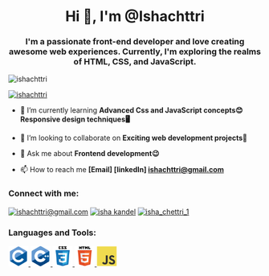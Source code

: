 <h1 align="center">Hi 👋, I'm @Ishachttri</h1>
<h3 align="center">I'm a passionate front-end developer and love creating awesome web experiences. Currently, I'm exploring the realms of HTML, CSS, and JavaScript.</h3>

<p align="left"> <img src="https://komarev.com/ghpvc/?username=ishachttri&label=Profile%20views&color=0e75b6&style=flat" alt="ishachttri" /> </p>

<p align="left"> <a href="https://github.com/ryo-ma/github-profile-trophy"><img src="https://github-profile-trophy.vercel.app/?username=ishachttri" alt="ishachttri" /></a> </p>

- 🌱 I’m currently learning **Advanced Css and JavaScript concepts😊 Responsive design techniques🖥️**

- 👯 I’m looking to collaborate on **Exciting web development projects🐢**

- 💬 Ask me about **Frontend development😉**

- 📫 How to reach me **[Email] [linkedIn] ishachttri@gmail.com**

<h3 align="left">Connect with me:</h3>
<p align="left">
<a href="https://linkedin.com/in/ishachttri@gmail.com" target="blank"><img align="center" src="https://raw.githubusercontent.com/rahuldkjain/github-profile-readme-generator/master/src/images/icons/Social/linked-in-alt.svg" alt="ishachttri@gmail.com" height="30" width="40" /></a>
<a href="https://fb.com/isha kandel" target="blank"><img align="center" src="https://raw.githubusercontent.com/rahuldkjain/github-profile-readme-generator/master/src/images/icons/Social/facebook.svg" alt="isha kandel" height="30" width="40" /></a>
<a href="https://instagram.com/isha_chettri_1" target="blank"><img align="center" src="https://raw.githubusercontent.com/rahuldkjain/github-profile-readme-generator/master/src/images/icons/Social/instagram.svg" alt="isha_chettri_1" height="30" width="40" /></a>
</p>

<h3 align="left">Languages and Tools:</h3>
<p align="left"> <a href="https://www.cprogramming.com/" target="_blank" rel="noreferrer"> <img src="https://raw.githubusercontent.com/devicons/devicon/master/icons/c/c-original.svg" alt="c" width="40" height="40"/> </a> <a href="https://www.w3schools.com/cpp/" target="_blank" rel="noreferrer"> <img src="https://raw.githubusercontent.com/devicons/devicon/master/icons/cplusplus/cplusplus-original.svg" alt="cplusplus" width="40" height="40"/> </a> <a href="https://www.w3schools.com/css/" target="_blank" rel="noreferrer"> <img src="https://raw.githubusercontent.com/devicons/devicon/master/icons/css3/css3-original-wordmark.svg" alt="css3" width="40" height="40"/> </a> <a href="https://www.w3.org/html/" target="_blank" rel="noreferrer"> <img src="https://raw.githubusercontent.com/devicons/devicon/master/icons/html5/html5-original-wordmark.svg" alt="html5" width="40" height="40"/> </a> <a href="https://developer.mozilla.org/en-US/docs/Web/JavaScript" target="_blank" rel="noreferrer"> <img src="https://raw.githubusercontent.com/devicons/devicon/master/icons/javascript/javascript-original.svg" alt="javascript" width="40" height="40"/> </a> </p>
